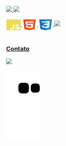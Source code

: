<div>
   <a href="https://github.com/DouglasVenes">
   <img height="180em" src="https://github-readme-stats.vercel.app/api?username=DouglasVenes&show_icons=true&theme=tokyonight&include_all_commits=true&count_private=true"/>
   <img height="180em" src="https://github-readme-stats.vercel.app/api/top-langs/?username=DouglasVenes&layout=compact&langs_count=6&theme=tokyonight"/>

</div>
<div style="display: inline_block"><br>
  <img align="center" alt="Js" height="30" width="40" src="https://raw.githubusercontent.com/devicons/devicon/master/icons/javascript/javascript-plain.svg">
  <img align="center" alt="HTML" height="30" width="40" src="https://raw.githubusercontent.com/devicons/devicon/master/icons/html5/html5-original.svg">
  <img align="center" alt="CSS" height="30" width="40" src="https://raw.githubusercontent.com/devicons/devicon/master/icons/css3/css3-original.svg">
  <img src="https://cdn.jsdelivr.net/gh/devicons/devicon/icons/python/python-original-wordmark.svg" />
  <i class="devicon-react-original-wordmark colored"></i>
</div>
 
 <br>
 
  ### Contato
 
<div> 
  <a href="https://www.linkedin.com/in/douglas-venes" target="_blank"><img src="https://img.shields.io/badge/-LinkedIn-%230077B5?style=for-the-badge&logo=linkedin&logoColor=white" target="_blank"></a> 
 
  ![Snake animation](https://github.com/DouglasVenes/DouglasVenes/blob/output/github-contribution-grid-snake.svg)

</div>
